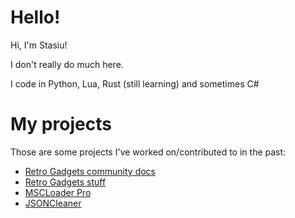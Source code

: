 # Hello!
Hi, I'm Stasiu!

I don't really do much here.

I code in Python, Lua, Rust (still learning) and sometimes C#

# My projects
Those are some projects I've worked on/contributed to in the past:
* [Retro Gadgets community docs](https://github.com/NexTre-dev/retro-gadgets-docs/)
* [Retro Gadgets stuff](https://github.com/Tresquel/rgGadgets)
* [MSCLoader Pro](https://github.com/MSCLoaderPro/MSCModLoaderPro)
* [JSONCleaner](https://github.com/Tresquel/JSONCleaner)
